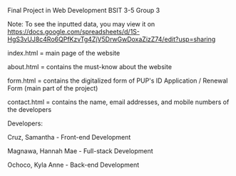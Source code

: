 Final Project in Web Development
BSIT 3-5
Group 3

Note: To see the inputted data, you may view it on https://docs.google.com/spreadsheets/d/1S-HgS3vUJ8c4Ro6QPfKzvTg4ZjV5DrwGwDoxaZizZ74/edit?usp=sharing

index.html = main page of the website

about.html = contains the must-know about the website

form.html = contains the digitalized form of PUP's ID Application / Renewal Form (main part of the project)

contact.html = contains the name, email addresses, and mobile numbers of the developers

Developers:

Cruz, Samantha - Front-end Development

Magnawa, Hannah Mae - Full-stack Development

Ochoco, Kyla Anne - Back-end Development
